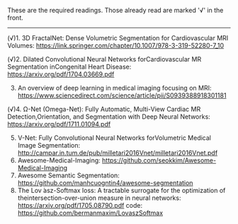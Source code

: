 These are the required readings. Those already read are marked '√' in the front.

*********************************************************************************************************************************

(√)1. 3D FractalNet: Dense Volumetric Segmentation for Cardiovascular MRI Volumes:
     https://link.springer.com/chapter/10.1007/978-3-319-52280-7_10
     
(√)2. Dilated Convolutional Neural Networks forCardiovascular MR Segmentation inCongenital Heart Disease:
     https://arxiv.org/pdf/1704.03669.pdf
     
3. An overview of deep learning in medical imaging focusing on MRI:
     https://www.sciencedirect.com/science/article/pii/S0939388918301181
     
(√)4. Ω-Net (Omega-Net):  Fully Automatic, Multi-View Cardiac MR Detection,Orientation, and Segmentation with Deep Neural Networks:
     https://arxiv.org/pdf/1711.01094.pdf
     
5. V-Net: Fully Convolutional Neural Networks forVolumetric Medical Image Segmentation:
     http://campar.in.tum.de/pub/milletari2016Vnet/milletari2016Vnet.pdf
6. Awesome-Medical-Imaging:
     https://github.com/seokkim/Awesome-Medical-Imaging
7. Awesome Semantic Segmentation:
     https://github.com/manhcuogntin4/awesome-segmentation
8. The Lov ́asz-Softmax loss: A tractable surrogate for the optimization of theintersection-over-union measure in neural networks:
     https://arxiv.org/pdf/1705.08790.pdf
     code: https://github.com/bermanmaxim/LovaszSoftmax
